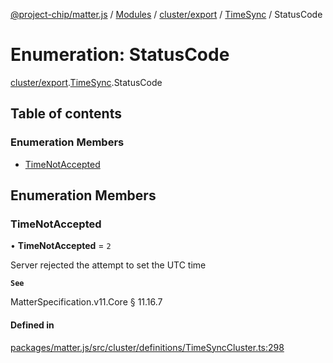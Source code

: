 [@project-chip/matter.js](../README.md) / [Modules](../modules.md) / [cluster/export](../modules/cluster_export.md) / [TimeSync](../modules/cluster_export.TimeSync.md) / StatusCode

# Enumeration: StatusCode

[cluster/export](../modules/cluster_export.md).[TimeSync](../modules/cluster_export.TimeSync.md).StatusCode

## Table of contents

### Enumeration Members

- [TimeNotAccepted](cluster_export.TimeSync.StatusCode.md#timenotaccepted)

## Enumeration Members

### TimeNotAccepted

• **TimeNotAccepted** = ``2``

Server rejected the attempt to set the UTC time

**`See`**

MatterSpecification.v11.Core § 11.16.7

#### Defined in

[packages/matter.js/src/cluster/definitions/TimeSyncCluster.ts:298](https://github.com/project-chip/matter.js/blob/558e12c94a201592c28c7bc0743705360b3e5ca6/packages/matter.js/src/cluster/definitions/TimeSyncCluster.ts#L298)
